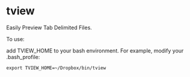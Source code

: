 tview
=====

Easily Preview Tab Delimited Files.

To use:

add TVIEW_HOME to your bash environment.  For example, modify your .bash_profile:

    export TVIEW_HOME=~/Dropbox/bin/tview
